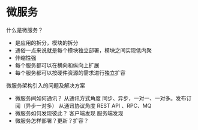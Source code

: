 微服务
=====
什么是微服务？
 - 是应用的拆分，模块的拆分
 - 通俗一点来说就是每个模块独立部署，模块之间实现低内聚
 - 伸缩性强
 - 每个服务都可以在横向和纵向上扩展
 - 每个服务都可以按硬件资源的需求进行独立扩容

微服务架构引入的问题及解决方案
- 微服务间如何通讯？
  从通讯方式角度  同步、异步，一对一、一对多。发布订阅（异步一对多）
  从通讯协议角度  REST API 、RPC、MQ
- 微服务如何发现彼此？
  客户端发现
  服务端发现
- 微服务怎样部署？更新？扩容？

